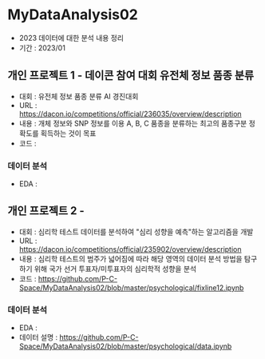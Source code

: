 # MyDataAnalysis02
* 2023 데이터에 대한 분석 내용 정리
* 기간 : 2023/01
## 개인 프로젝트 1 - 데이콘 참여 대회 유전체 정보 품종 분류
* 대회 : 유전체 정보 품종 분류 AI 경진대회
* URL : https://dacon.io/competitions/official/236035/overview/description
* 내용 : 개체 정보와 SNP 정보를 이용 A, B, C 품종을 분류하는 최고의 품종구분 정확도를 획득하는 것이 목표
* 코드 :
### 데이터 분석
* EDA : 
## 개인 프로젝트 2 - 
* 대회 : 심리학 테스트 데이터를 분석하여 "심리 성향을 예측"하는 알고리즘을 개발
* URL : https://dacon.io/competitions/official/235902/overview/description
* 내용 : 심리학 테스트의 범주가 넓어짐에 따라 해당 영역의 데이터 분석 방법을 탐구하기 위해 국가 선거 투표자/미투표자의 심리학적 성향을 분석
* 코드 : https://github.com/P-C-Space/MyDataAnalysis02/blob/master/psychological/fixline12.ipynb
### 데이터 분석
* EDA :  
* 데이터 설명 : https://github.com/P-C-Space/MyDataAnalysis02/blob/master/psychological/data.ipynb
